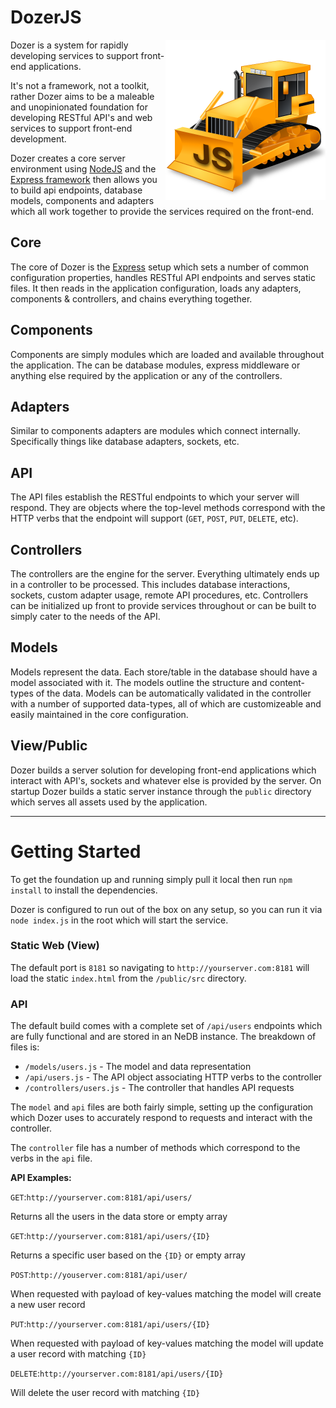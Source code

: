 # DozerJS

<img align="right" src="logo.png">

Dozer is a system for rapidly developing services to support front-end applications.

It's not a framework, not a toolkit, rather Dozer aims to be a maleable and
unopinionated foundation for developing RESTful API's and web services to support
front-end development.

Dozer creates a core server environment using [NodeJS](http://www.nodejs.org) and
the [Express framework](http://expressjs.com) then allows you to build api endpoints,
database models, components and adapters which all work together to provide the
services required on the front-end.

## Core

The core of Dozer is the [Express](http://expressjs.com/) setup which sets a
number of common configuration properties, handles RESTful API endpoints and
serves static files. It then reads in the application configuration, loads any
adapters, components & controllers, and chains everything together.

## Components

Components are simply modules which are loaded and available throughout the application.
The can be database modules, express middleware or anything else required by the
application or any of the controllers.

## Adapters

Similar to components adapters are modules which connect internally. Specifically
things like database adapters, sockets, etc.

## API

The API files establish the RESTful endpoints to which your server will respond.
They are objects where the top-level methods correspond with the HTTP verbs that
the endpoint will support (`GET`, `POST`, `PUT`, `DELETE`, etc).

## Controllers

The controllers are the engine for the server. Everything ultimately ends up in
a controller to be processed. This includes database interactions, sockets,
custom adapter usage, remote API procedures, etc. Controllers can be initialized
up front to provide services throughout or can be built to simply cater to the
needs of the API.

## Models

Models represent the data. Each store/table in the database should have a model
associated with it. The models outline the structure and content-types of the
data. Models can be automatically validated in the controller with a number of
supported data-types, all of which are customizeable and easily maintained in the
core configuration.

## View/Public

Dozer builds a server solution for developing front-end applications which interact
with API's, sockets and whatever else is provided by the server. On startup Dozer
builds a static server instance through the `public` directory which serves all
assets used by the application.

---

# Getting Started

To get the foundation up and running simply pull it local then run `npm install`
to install the dependencies.

Dozer is configured to run out of the box on any setup, so you can run it via
`node index.js` in the root which will start the service.

### Static Web (View)

The default port is `8181` so navigating to `http://yourserver.com:8181` will load
the static `index.html` from the `/public/src` directory.

### API

The default build comes with a complete set of `/api/users` endpoints which are
fully functional and are stored in an NeDB instance. The breakdown of files is:

* `/models/users.js` - The model and data representation
* `/api/users.js` - The API object associating HTTP verbs to the controller
* `/controllers/users.js` - The controller that handles API requests

The `model` and `api` files are both fairly simple, setting up the configuration
which Dozer uses to accurately respond to requests and interact with the controller.

The `controller` file has a number of methods which correspond to the verbs in the
`api` file.

**API Examples:**

`GET`:`http://yourserver.com:8181/api/users/`

Returns all the users in the data store or empty array

`GET`:`http://yourserver.com:8181/api/users/{ID}`

Returns a specific user based on the `{ID}` or empty array

`POST`:`http://youserver.com:8181/api/user/`

When requested with payload of key-values matching the model will create a new
user record

`PUT`:`http://yourserver.com:8181/api/users/{ID}`

When requested with payload of key-values matching the model will update a user
record with matching `{ID}`

`DELETE`:`http://yourserver.com:8181/api/users/{ID}`

Will delete the user record with matching `{ID}`
